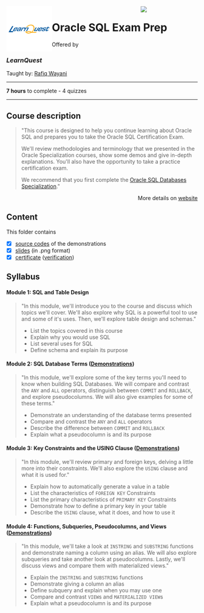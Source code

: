 <a href="https://www.coursera.org/learn/oracle-sql-examprep">
  <img src="/img/Oracle_SQL_logo.avif" width="150" align="right">
</a>

<img src="/img/LearnQuest_logo.png" width="120" align="left">

# Oracle SQL Exam Prep

Offered by 
### *LearnQuest*

Taught by: [Rafiq Wayani](https://www.coursera.org/instructor/~76307871)

---

**7 hours** to complete - 4 quizzes

---

## Course description

>"This course is designed to help you continue learning about Oracle SQL and prepares you to take the Oracle SQL Certification Exam.
>
>We'll review methodologies and terminology that we presented in the Oracle Specialization courses, show some demos and give in-depth explanations. You'll also have the opportunity to take a practice certification exam.
>
>We recommend that you first complete the [Oracle SQL Databases Specialization](../../Specializations/Oracle%20SQL%20Databases)."

<p align="right">More details on <a href="https://www.coursera.org/learn/oracle-sql-examprep">website</a></p>

## Content
This folder contains 
- [x] [source codes](./Demonstrations) of the demonstrations
- [x] [slides](./Slides) (in .png format)
- [x] [certificate](./Coursera_Certificate_Oracle_SQL_Exam_Prep.pdf) ([verification](https://coursera.org/verify/WKKYZAKX85EY))

## Syllabus

#### Module 1: SQL and Table Design

>"In this module, we'll introduce you to the course and discuss which topics we'll cover. We'll also explore why SQL is a powerful tool to use and some of it's uses. Then, we'll explore table design and schemas."
>- List the topics covered in this course
>- Explain why you would use SQL
>- List several uses for SQL
>- Define schema and explain its purpose

#### Module 2: SQL Database Terms ([Demonstrations](./Demonstrations/module2.sql))

>"In this module, we'll explore some of the key terms you'll need to know when building SQL Databases. We will compare and contrast the `ANY` and `ALL` operators, distinguish between `COMMIT` and `ROLLBACK`, and explore pseudocolumns. We will also give examples for some of these terms."
>- Demonstrate an understanding of the database terms presented
>- Compare and contrast the `ANY` and `ALL` operators
>- Describe the difference between `COMMIT` and `ROLLBACK`
>- Explain what a pseudocolumn is and its purpose

#### Module 3: Key Constraints and the USING Clause ([Demonstrations](./Demonstrations/module3.sql))

>"In this module, we'll review primary and foreign keys, delving a little more into their constraints. We'll also explore the `USING` clause and what it is used for."
>- Explain how to automatically generate a value in a table
>- List the characteristics of `FOREIGN KEY` Constraints
>- List the primary characteristics of `PRIMARY KEY` Constraints
>- Demonstrate how to define a primary key in your table
>- Describe the `USING` clause, what it does, and how to use it

#### Module 4: Functions, Subqueries, Pseudocolumns, and Views ([Demonstrations](./Demonstrations/module4.sql))

>"In this module, we'll take a look at `INSTRING` and `SUBSTRING` functions and demonstrate naming a column using an alias. We will also explore subqueries and take another look at pseudocolumns. Lastly, we'll discuss views and compare them with materialized views."
>- Explain the `INSTRING` and `SUBSTRING` functions
>- Demonstrate giving a column an alias
>- Define subquery and explain when you may use one
>- Compare and contrast `VIEW`s and `MATERIALIZED VIEW`s
>- Explain what a pseudocolumn is and its purpose

